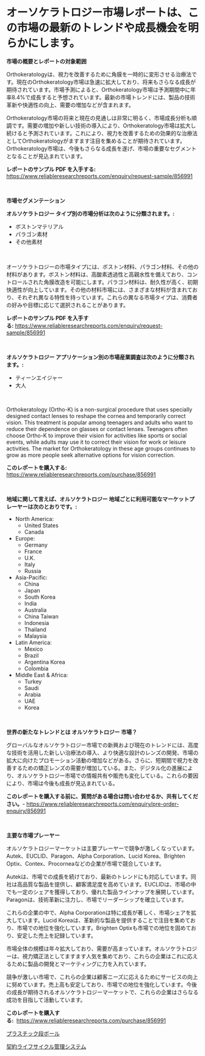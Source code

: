 <p><h1>オーソケラトロジー市場レポートは、この市場の最新のトレンドや成長機会を明らかにします。</h1></p><p><strong>市場の概要とレポートの対象範囲</strong></p>
<p><p>Orthokeratologyは、視力を改善するために角膜を一時的に変形させる治療法です。現在のOrthokeratology市場は急速に拡大しており、将来もさらなる成長が期待されています。市場予測によると、Orthokeratology市場は予測期間中に年率8.4%で成長すると予想されています。最新の市場トレンドには、製品の技術革新や快適性の向上、需要の増加などが含まれます。</p><p>Orthokeratology市場の将来と現在の見通しは非常に明るく、市場成長分析も順調です。需要の増加や新しい技術の導入により、Orthokeratology市場は拡大し続けると予測されています。これにより、視力を改善するための効果的な治療法としてOrthokeratologyがますます注目を集めることが期待されています。Orthokeratology市場は、今後もさらなる成長を遂げ、市場の重要なセグメントとなることが見込まれています。</p></p>
<p><strong>レポートのサンプル PDF を入手する:</strong> <a href="https://www.reliableresearchreports.com/enquiry/request-sample/856991">https://www.reliableresearchreports.com/enquiry/request-sample/856991</a></p>
<p>&nbsp;</p>
<p><strong>市場セグメンテーション</strong></p>
<p><strong>オルソケラトロジー タイプ別の市場分析は次のように分類されます。:</strong></p>
<p><ul><li>ボストンマテリアル</li><li>パラゴン素材</li><li>その他素材</li></ul></p>
<p>&nbsp;</p>
<p><p>オーソケラトロジーの市場タイプには、ボストン材料、パラゴン材料、その他の材料があります。ボストン材料は、高酸素透過性と高親水性を備えており、コントロールされた角膜改造を可能にします。パラゴン材料は、耐久性が高く、初期快適性が向上しています。その他の材料市場には、さまざまな材料が含まれており、それぞれ異なる特性を持っています。これらの異なる市場タイプは、消費者の好みや目標に応じて選択されることがあります。</p></p>
<p><strong>レポートのサンプル PDF を入手する:</strong>&nbsp;<a href="https://www.reliableresearchreports.com/enquiry/request-sample/856991">https://www.reliableresearchreports.com/enquiry/request-sample/856991</a></p>
<p>&nbsp;</p>
<p><strong> オルソケラトロジー アプリケーション別の市場産業調査は次のように分類されます。:</strong></p>
<p><ul><li>ティーンエイジャー</li><li>大人</li></ul></p>
<p>&nbsp;</p>
<p><p>Orthokeratology (Ortho-K) is a non-surgical procedure that uses specially designed contact lenses to reshape the cornea and temporarily correct vision. This treatment is popular among teenagers and adults who want to reduce their dependence on glasses or contact lenses. Teenagers often choose Ortho-K to improve their vision for activities like sports or social events, while adults may use it to correct their vision for work or leisure activities. The market for Orthokeratology in these age groups continues to grow as more people seek alternative options for vision correction.</p></p>
<p><strong>このレポートを購入する:</strong>&nbsp; <a href="https://www.reliableresearchreports.com/purchase/856991">https://www.reliableresearchreports.com/purchase/856991</a></p>
<p>&nbsp;</p>
<p><strong>地域に関して言えば、オルソケラトロジー 地域ごとに利用可能なマーケットプレーヤーは次のとおりです。:</strong></p>
<p><ul>
    <li>
        North America:
        <ul>
            <li>United States</li>
            <li>Canada</li>
        </ul>
    </li>
    <li>
        Europe:
        <ul>
            <li>Germany</li>
            <li>France</li>
            <li>U.K.</li>
            <li>Italy</li>
            <li>Russia</li>
        </ul>
    </li>
    <li>
        Asia-Pacific:
        <ul>
            <li>China</li>
            <li>Japan</li>
            <li>South Korea</li>
            <li>India</li>
            <li>Australia</li>
            <li>China Taiwan</li>
            <li>Indonesia</li>
            <li>Thailand</li>
            <li>Malaysia</li>
        </ul>
    </li>
    <li>
        Latin America:
        <ul>
            <li>Mexico</li>
            <li>Brazil</li>
            <li>Argentina Korea</li>
            <li>Colombia</li>
        </ul>
    </li>
    <li>
        Middle East & Africa:
        <ul>
            <li>Turkey</li>
            <li>Saudi</li>
            <li>Arabia</li>
            <li>UAE</li>
            <li>Korea</li>
        </ul>
    </li>
    </ul></p>
<p>&nbsp;</p>
<p><strong>世界の新たなトレンドとは オルソケラトロジー 市場？</strong></p>
<p><p>グローバルなオルソケラトロジー市場での新興および現在のトレンドには、高度な技術を活用した新しい治療法の導入、より快適な設計のレンズの開発、市場の拡大に向けたプロモーション活動の増加などがある。さらに、短期間で視力を改善するための矯正レンズの需要が増加している。また、デジタル化の進展により、オルソケラトロジー市場での情報共有や販売も変化している。これらの要因により、市場は今後も成長が見込まれている。</p></p>
<p><strong>このレポートを購入する前に、質問がある場合は問い合わせるか、共有してください。</strong>- <a href="https://www.reliableresearchreports.com/enquiry/pre-order-enquiry/856991">https://www.reliableresearchreports.com/enquiry/pre-order-enquiry/856991</a></p>
<p>&nbsp;</p>
<p><strong>主要な市場プレーヤー</strong></p>
<p><p>オルソケラトロジーマーケットは主要プレーヤーで競争が激しくなっています。 Autek、EUCLID、Paragon、Alpha Corporation、Lucid Korea、Brighten Optix、Contex、Procorneaなどの企業が市場で競合しています。</p><p>Autekは、市場での成長を続けており、最新のトレンドにも対応しています。同社は高品質な製品を提供し、顧客満足度を高めています。EUCLIDは、市場の中でも一定のシェアを獲得しており、優れた製品ラインナップを展開しています。Paragonは、技術革新に注力し、市場でリーダーシップを確立しています。</p><p>これらの企業の中で、Alpha Corporationは特に成長が著しく、市場シェアを拡大しています。Lucid Koreaは、革新的な製品を提供することで注目を集めており、市場での地位を強化しています。Brighten Optixも市場での地位を固めており、安定した売上を記録しています。</p><p>市場全体の規模は年々拡大しており、需要が高まっています。オルソケラトロジーは、視力矯正法としてますます人気を集めており、これらの企業はこれに応えるために製品の開発とマーケティングに力を入れています。</p><p>競争が激しい市場で、これらの企業は顧客ニーズに応えるためにサービスの向上に努めています。売上高も安定しており、市場での地位を強化しています。今後の成長が期待されるオルソケラトロジーマーケットで、これらの企業はさらなる成功を目指して活動しています。</p></p>
<p><strong>このレポートを購入する:</strong>&nbsp;&nbsp;<a href="https://www.reliableresearchreports.com/purchase/856991">https://www.reliableresearchreports.com/purchase/856991</a></p>
<p><p><a href="https://github.com/KaydenJohns1964/Market-Research-Report-List-1/blob/main/988168217081.md">プラスチック段ボール</a></p><p><a href="https://github.com/marbadji/Market-Research-Report-List-1/blob/main/326743917080.md">契約ライフサイクル管理システム</a></p></p>